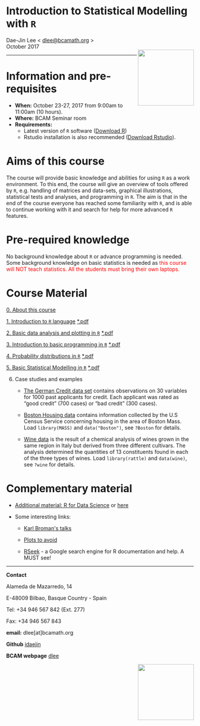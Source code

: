 # **Introduction to Statistical Modelling with `R`**
Dae-Jin Lee < dlee@bcamath.org >  
October 2017  
<img src="http://www.bcamath.org/public_images/logo_bcam.jpg" style="width: 150px;" align="right">

----------------------------

# Information and pre-requisites

* **When:** October 23-27, 2017 from 9:00am to 11:00am (10 hours). 
* **Where:** BCAM Seminar room
* **Requirements:**
    * Latest version of `R` software (<a href="https://www.r-project.org" target="_blank">Download R</a>)
    * Rstudio installation is also recommended (<a href="https://www.rstudio.com" target="_blank">Download Rstudio</a>).

<!---

```r
install.packages(c("MASS","DAAG","effects","ggplot2","gdata","foreign","Hmisc","xlsx","psych","graphics","gplots","calibrate","corrplot","RgoogleMaps","ggmap"))
```
--->

# Aims of this course

The course will provide basic knowledge and abilities for using `R` as a work environment. To this end, the course will give an overview of tools offered by `R`, e.g. handling of matrices and data-sets, graphical illustrations, statistical tests and analyses, and programming in `R`. The aim is that in the end of the course everyone has reached some familiarity with `R`, and is able to continue working with it and search for help for more advanced `R` features.

# Pre-required knowledge

No background knowledge about `R` or advance programming is needed. Some background knowledge on basic statistics is needed as <span style="color:red">this course will NOT teach statistics.</span>  <span style="color:red">All the students must bring their own laptops.</span>

<!--* **Download all material** [here](http://idaejin.github.io/bcam-courses/neiker-2016/material.zip)
-->


# Course Material

  [0. About this course](http://idaejin.github.io/bcam-courses/R/2017/Ch0.html)
  
  [1. Introduction to `R` language](http://idaejin.github.io/bcam-courses/R/2017/Ch1.html) [*.pdf](http://idaejin.github.io/bcam-courses/R/2017/Ch1.pdf)
  
  [2. Basic data analysis and plotting in `R`](http://idaejin.github.io/bcam-courses/R/2017/Ch2.html) [*.pdf](http://idaejin.github.io/bcam-courses/R/2017/Ch2.pdf)
   
  [3. Introduction to basic programming in `R`](http://idaejin.github.io/bcam-courses/R/2017/Ch3.html) [*.pdf](http://idaejin.github.io/bcam-courses/R/2017/Ch3.pdf)

  [4. Probability distributions in `R`](http://idaejin.github.io/bcam-courses/R/2017/Ch4.html) [*.pdf](http://idaejin.github.io/bcam-courses/R/2017/Ch4.pdf)
  
  [5. Basic Statistical Modelling in `R`](http://idaejin.github.io/bcam-courses/R/2017/Ch5.html) [*.pdf](http://idaejin.github.io/bcam-courses/R/2017/Ch5.pdf)
  
  6. Case studies and examples
      
       * [The German Credit data set](http://idaejin.github.io/bcam-courses/R/2017/GermanCreditData.R) contains observations on 30 variables for 1000 past applicants for credit. Each applicant was rated as “good credit” (700 cases) or “bad credit” (300 cases).
  
      * [Boston Housing data](http://www.cs.toronto.edu/~delve/data/boston/bostonDetail.html) contains information collected by the U.S Census Service concerning housing in the area of Boston Mass. Load `library(MASS)` and `data("Boston")`, see `?Boston` for details.
      
      * [Wine data](https://archive.ics.uci.edu/ml/datasets/wine) is the result of a chemical analysis of wines grown in the same region in Italy but derived from three different cultivars. The analysis determined the quantities of 13 constituents found in each of the three types of wines. Load `library(rattle)` and `data(wine)`, see `?wine` for details.

# Complementary material

  * [Additional material: R for Data Science](http://r4ds.had.co.nz/) or [here](http://courses.had.co.nz/)

  * Some interesting links:
  
      + [Karl Broman's talks](http://kbroman.org/pages/talks.html)
      
      + [Plots to avoid](http://genomicsclass.github.io/book/pages/plots_to_avoid.html)
      
      + [RSeek](http://rseek.org/) - a Google search engine for R documentation and help. A MUST see!
      

-----------------------------------------------------

**Contact**

Alameda de Mazarredo, 14

E-48009 Bilbao, Basque Country - Spain

Tel: +34 946 567 842 (Ext. 277)

Fax: +34 946 567 843

**email:** dlee[at]bcamath.org

**Github** [idaejin](https://github.com/idaejin/)

**BCAM webpage** [dlee](http://www.bcamath.org/en/people/dlee)

<img src="http://www.bcamath.org/public_images/logo_bcam.jpg" style="width: 150px;" align="right">



